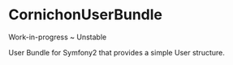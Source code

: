 CornichonUserBundle
====================

Work-in-progress ~ Unstable

User Bundle for Symfony2 that provides a simple User structure.